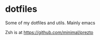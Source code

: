 dotfiles
========

Some of my dotfiles and utils. Mainly emacs

Zsh is at https://github.com/minimal/prezto

